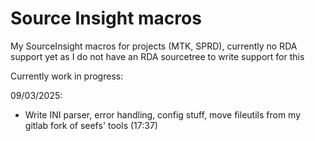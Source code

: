 # Source Insight macros

My SourceInsight macros for projects (MTK, SPRD), currently no RDA support yet as I do not have an RDA sourcetree to write support for this

Currently work in progress:

09/03/2025:

- Write INI parser, error handling, config stuff, move fileutils from my gitlab fork of seefs' tools (17:37)